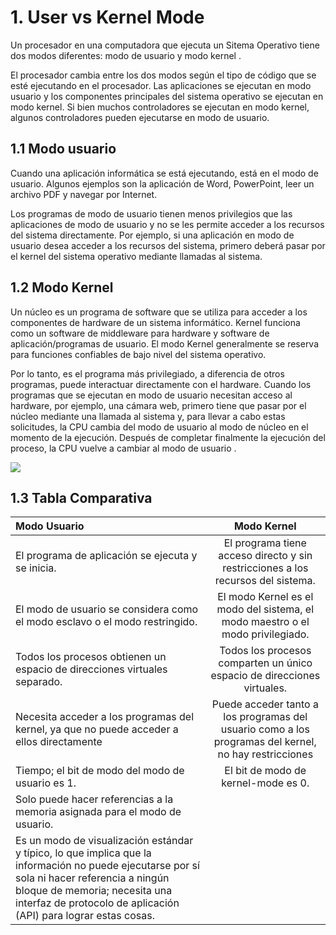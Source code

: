 # 1. User vs Kernel Mode
Un procesador en una computadora que ejecuta un Sitema Operativo tiene dos modos diferentes: modo de usuario y modo kernel .

El procesador cambia entre los dos modos según el tipo de código que se esté ejecutando en el procesador. Las aplicaciones se ejecutan en modo usuario y los componentes principales del sistema operativo se ejecutan en modo kernel. Si bien muchos controladores se ejecutan en modo kernel, algunos controladores pueden ejecutarse en modo de usuario.
## 1.1  Modo usuario
Cuando una aplicación informática se está ejecutando, está en el modo de usuario. Algunos ejemplos son la aplicación de Word, PowerPoint, leer un archivo PDF y navegar por Internet.
 
Los programas de modo de usuario tienen menos privilegios que las aplicaciones de modo de usuario y no se les permite acceder a los recursos del sistema directamente. Por ejemplo, si una aplicación en modo de usuario desea acceder a los recursos del sistema, primero deberá pasar por el kernel del sistema operativo mediante llamadas al sistema. 

## 1.2 Modo Kernel
Un núcleo es un programa de software que se utiliza para acceder a los componentes de hardware de un sistema informático. Kernel funciona como un software de middleware para hardware y software de aplicación/programas de usuario. El modo Kernel generalmente se reserva para funciones confiables de bajo nivel del sistema operativo.

 Por lo tanto, es el programa más privilegiado, a diferencia de otros programas, puede interactuar directamente con el hardware. Cuando los programas que se ejecutan en modo de usuario necesitan acceso al hardware, por ejemplo, una cámara web, primero tiene que pasar por el núcleo mediante una llamada al sistema y, para llevar a cabo estas solicitudes, la CPU cambia del modo de usuario al modo de núcleo en el momento de la ejecución. Después de completar finalmente la ejecución del proceso, la CPU vuelve a cambiar al modo de usuario .

 ![](https://upload.wikimedia.org/wikipedia/commons/thumb/2/2f/Priv_rings.svg/1200px-Priv_rings.svg.png)

 ## 1.3 Tabla Comparativa
 
 | Modo Usuario  | Modo Kernel  | 
| :------------ |:---------------:| 
|  El programa de aplicación se ejecuta y se inicia. | El programa tiene acceso directo y sin restricciones a los recursos del sistema. |
| El modo de usuario se considera como el modo esclavo o el modo restringido. | El modo Kernel es el modo del sistema, el modo maestro o el modo privilegiado. |  
| Todos los procesos obtienen un espacio de direcciones virtuales separado. | Todos los procesos comparten un único espacio de direcciones virtuales. |   
| Necesita acceder a los programas del kernel, ya que no puede acceder a ellos directamente |  Puede acceder tanto a los programas del usuario como a los programas del kernel, no hay restricciones |  
| Tiempo; el bit de modo del modo de usuario es 1. | El bit de modo de kernel-mode es 0. |  
| Solo puede hacer referencias a la memoria asignada para el modo de usuario. | | Es capaz de hacer referencia a ambas áreas de memoria. |
| Es un modo de visualización estándar y típico, lo que implica que la información no puede ejecutarse por sí sola ni hacer referencia a ningún bloque de memoria; necesita una interfaz de protocolo de aplicación (API) para lograr estas cosas. | |Puede hacer referencia a cualquier bloque de memoria en el sistema y también puede dirigir la CPU para la ejecución de una instrucción|
